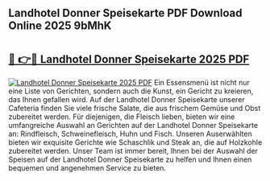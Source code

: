 ## Landhotel Donner Speisekarte PDF Download Online 2025 9bMhK

# <h2><a href="http://gcak2g.nevu.top/?p=Landhotel+Donner+Speisekarte">🔗 👉🔴 Landhotel Donner Speisekarte 2025 PDF</a></h2>

[![Landhotel Donner Speisekarte 2025 PDF](https://i.imgur.com/dBaPXMq.png)](http://gcak2g.nevu.top/?p=Landhotel+Donner+Speisekarte)
Ein Essensmenü ist nicht nur eine Liste von Gerichten, sondern auch die Kunst, ein Gericht zu kreieren, das Ihnen gefallen wird. Auf der Landhotel Donner Speisekarte unserer Cafeteria finden Sie viele frische Salate, die aus frischem Gemüse und Obst zubereitet werden. Für diejenigen, die Fleisch lieben, bieten wir eine umfangreiche Auswahl an Gerichten auf der Landhotel Donner Speisekarte an: Rindfleisch, Schweinefleisch, Huhn und Fisch. Unseren Auserwählten bieten wir exquisite Gerichte wie Schaschlik und Steak an, die auf Holzkohle zubereitet werden. Unser Team ist immer bereit, Ihnen bei der Auswahl der Speisen auf der Landhotel Donner Speisekarte zu helfen und Ihnen einen bequemen und angenehmen Service zu bieten.
